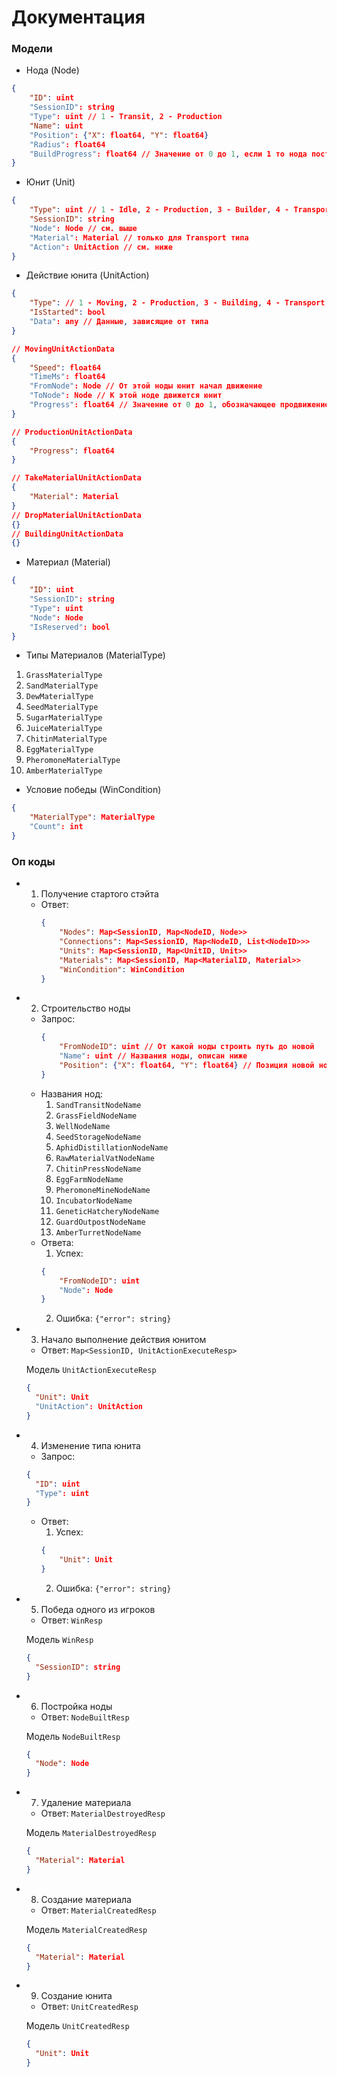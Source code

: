 # Документация

### Модели
- Нода (Node)
```json
{
    "ID": uint
    "SessionID": string
    "Type": uint // 1 - Transit, 2 - Production
    "Name": uint
    "Position": {"X": float64, "Y": float64}
    "Radius": float64
    "BuildProgress": float64 // Значение от 0 до 1, если 1 то нода построена
}
```

- Юнит (Unit)
```json
{
    "Type": uint // 1 - Idle, 2 - Production, 3 - Builder, 4 - Transport
    "SessionID": string
    "Node": Node // см. выше
    "Material": Material // только для Transport типа
    "Action": UnitAction // см. ниже
}
```

- Действие юнита (UnitAction)
```json
{
    "Type": // 1 - Moving, 2 - Production, 3 - Building, 4 - Transport
    "IsStarted": bool
    "Data": any // Данные, зависящие от типа
}

// MovingUnitActionData
{
    "Speed": float64
    "TimeMs": float64
    "FromNode": Node // От этой ноды юнит начал движение
    "ToNode": Node // К этой ноде движется юнит
    "Progress": float64 // Значение от 0 до 1, обозначающее продвижение по дороге от одной ноде к другой
}

// ProductionUnitActionData 
{
    "Progress": float64
}

// TakeMaterialUnitActionData
{
    "Material": Material
}
// DropMaterialUnitActionData
{}
// BuildingUnitActionData
{}

```

- Материал (Material)
```json
{
    "ID": uint
    "SessionID": string
    "Type": uint
    "Node": Node
    "IsReserved": bool
}
```
- Типы Материалов (MaterialType)
1. `GrassMaterialType`
2. `SandMaterialType`
3. `DewMaterialType`
4. `SeedMaterialType`
5. `SugarMaterialType`
6. `JuiceMaterialType`
7. `ChitinMaterialType`
8. `EggMaterialType`
9. `PheromoneMaterialType`
10. `AmberMaterialType`

- Условие победы (WinCondition)
```json
{
    "MaterialType": MaterialType
    "Count": int
}
```

### Оп коды
- 1. Получение стартого стэйта
  - Ответ:
    ```json
    {
        "Nodes": Map<SessionID, Map<NodeID, Node>>
        "Connections": Map<SessionID, Map<NodeID, List<NodeID>>>
        "Units": Map<SessionID, Map<UnitID, Unit>>
        "Materials": Map<SessionID, Map<MaterialID, Material>>
        "WinCondition": WinCondition
    }
    ```
- 2. Строительство ноды
  - Запрос:
    ```json
    {
        "FromNodeID": uint // От какой ноды строить путь до новой
        "Name": uint // Названия ноды, описан ниже
        "Position": {"X": float64, "Y": float64} // Позиция новой ноды
    }
    ```
  - Названия нод:
    1. `SandTransitNodeName`
    2. `GrassFieldNodeName`
    3. `WellNodeName`
    4. `SeedStorageNodeName`
    5. `AphidDistillationNodeName`
    6. `RawMaterialVatNodeName`
    7. `ChitinPressNodeName`
    8. `EggFarmNodeName`
    9. `PheromoneMineNodeName`
    10. `IncubatorNodeName`
    11. `GeneticHatcheryNodeName`
    12. `GuardOutpostNodeName`
    13. `AmberTurretNodeName`
  - Ответа:
    1. Успех: 
    ```json
    {
        "FromNodeID": uint
        "Node": Node
    }
    ```
    2. Ошибка: `{"error": string}`
- 3. Начало выполнение действия юнитом
  - Ответ: `Map<SessionID, UnitActionExecuteResp>`

  Модель `UnitActionExecuteResp`
  ```json
  {
    "Unit": Unit
    "UnitAction": UnitAction
  }
  ```
- 4. Изменение типа юнита
  - Запрос:
  ```json
  {
    "ID": uint
    "Type": uint
  }
  ```
  - Ответ:
    1. Успех: 
    ```json
    {
        "Unit": Unit
    }
    ```
    2. Ошибка: `{"error": string}`
- 5. Победа одного из игроков
  - Ответ: `WinResp`

  Модель `WinResp`
  ```json
  {
    "SessionID": string
  }
  ```
- 6. Постройка ноды
  - Ответ: `NodeBuiltResp`

  Модель `NodeBuiltResp`
  ```json
  {
    "Node": Node
  }
  ```
- 7. Удаление материала
  - Ответ: `MaterialDestroyedResp`

  Модель `MaterialDestroyedResp`
  ```json
  {
    "Material": Material
  }
  ```
- 8. Создание материала
  - Ответ: `MaterialCreatedResp`

  Модель `MaterialCreatedResp`
  ```json
  {
    "Material": Material
  }
  ```
- 9. Создание юнита
  - Ответ: `UnitCreatedResp`

  Модель `UnitCreatedResp`
  ```json
  {
    "Unit": Unit
  }
  ```